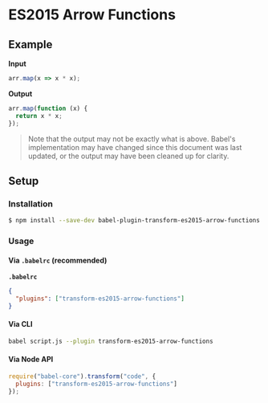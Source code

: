 # ES2015 Arrow Functions

## Example

**Input**

```js
arr.map(x => x * x);
```

**Output**

```js
arr.map(function (x) {
  return x * x;
});
```

> Note that the output may not be exactly what is above. Babel's implementation
> may have changed since this document was last updated, or the output may have
> been cleaned up for clarity.

## Setup

### Installation

```sh
$ npm install --save-dev babel-plugin-transform-es2015-arrow-functions
```

### Usage

#### Via `.babelrc` (recommended)

**`.babelrc`**

```json
{
  "plugins": ["transform-es2015-arrow-functions"]
}
```

#### Via CLI

```sh
babel script.js --plugin transform-es2015-arrow-functions
```

#### Via Node API

```js
require("babel-core").transform("code", {
  plugins: ["transform-es2015-arrow-functions"]
});
```
